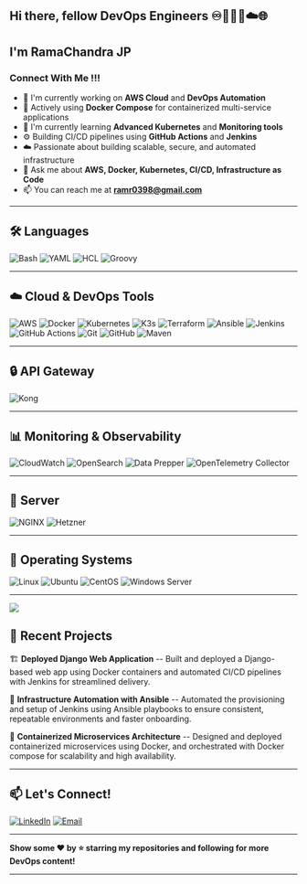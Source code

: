 ## Hi there, fellow DevOps Engineers ♾️👨🏼‍💻☁️🌐

## I'm RamaChandra JP

### Connect With Me !!!

- 🔭 I'm currently working on **AWS Cloud** and **DevOps Automation**
- 🐳 Actively using **Docker Compose** for containerized multi-service applications 
- 🌱 I'm currently learning **Advanced Kubernetes** and **Monitoring tools**
- ⚙️ Building CI/CD pipelines using **GitHub Actions** and **Jenkins**
- ☁️ Passionate about building scalable, secure, and automated infrastructure
- 💬 Ask me about **AWS, Docker, Kubernetes, CI/CD, Infrastructure as Code**
- 📫 You can reach me at **ramr0398@gmail.com**

---

## 🛠️ Languages

![Bash](https://img.shields.io/badge/-Bash-4EAA25?style=flat-square&logo=gnu-bash&logoColor=white)
![YAML](https://img.shields.io/badge/-YAML-CB171E?style=flat-square&logo=yaml&logoColor=white)
![HCL](https://img.shields.io/badge/-HCL-623CE4?style=flat-square&logo=terraform&logoColor=white)
![Groovy](https://img.shields.io/badge/-Groovy-4298B8?style=flat-square&logo=apache-groovy&logoColor=white)

---

## ☁️ Cloud & DevOps Tools

![AWS](https://img.shields.io/badge/-AWS-232F3E?style=flat-square&logo=amazon-aws&logoColor=white)
![Docker](https://img.shields.io/badge/-Docker-2496ED?style=flat-square&logo=docker&logoColor=white)
![Kubernetes](https://img.shields.io/badge/-Kubernetes-326CE5?style=flat-square&logo=kubernetes&logoColor=white)
![K3s](https://img.shields.io/badge/-K3s-FFC61C?style=flat-square&logo=k3s&logoColor=black)
![Terraform](https://img.shields.io/badge/-Terraform-623CE4?style=flat-square&logo=terraform&logoColor=white)
![Ansible](https://img.shields.io/badge/-Ansible-EE0000?style=flat-square&logo=ansible&logoColor=white)
![Jenkins](https://img.shields.io/badge/-Jenkins-D24939?style=flat-square&logo=jenkins&logoColor=white)
![GitHub Actions](https://img.shields.io/badge/-GitHub%20Actions-2088FF?style=flat-square&logo=github-actions&logoColor=white)
![Git](https://img.shields.io/badge/-Git-F05032?style=flat-square&logo=git&logoColor=white)
![GitHub](https://img.shields.io/badge/-GitHub-181717?style=flat-square&logo=github&logoColor=white)
![Maven](https://img.shields.io/badge/-Maven-C71A36?style=flat-square&logo=apache-maven&logoColor=white)

---

## 🔒 API Gateway

![Kong](https://img.shields.io/badge/-Kong-003459?style=flat-square&logo=kong&logoColor=white)

---


## 📊 Monitoring & Observability

![CloudWatch](https://img.shields.io/badge/-CloudWatch-232F3E?style=flat-square&logo=amazon-aws&logoColor=white)
![OpenSearch](https://img.shields.io/badge/-OpenSearch-005EB8?style=flat-square&logo=opensearch&logoColor=white)
![Data Prepper](https://img.shields.io/badge/-Data%20Prepper-FF6F00?style=flat-square&logo=apache&logoColor=white)
![OpenTelemetry Collector](https://img.shields.io/badge/-OpenTelemetry%20Collector-000000?style=flat-square&logo=opentelemetry&logoColor=white)

---

## 🔄 Server

![NGINX](https://img.shields.io/badge/-NGINX-009639?style=flat-square&logo=nginx&logoColor=white)
![Hetzner](https://img.shields.io/badge/-Hetzner-D50C2D?style=flat-square&logo=hetzner&logoColor=white)

---

## 🐧 Operating Systems

![Linux](https://img.shields.io/badge/-Linux-FCC624?style=flat-square&logo=linux&logoColor=black)
![Ubuntu](https://img.shields.io/badge/-Ubuntu-E95420?style=flat-square&logo=ubuntu&logoColor=white)
![CentOS](https://img.shields.io/badge/-CentOS-262577?style=flat-square&logo=centos&logoColor=white)
![Windows Server](https://img.shields.io/badge/-Windows%20Server-0078D6?style=flat-square&logo=windows&logoColor=white)

---

 <img src="https://git-stats-plum.vercel.app/api/wakatime?username=RamaChandraJP&layout=compact&theme=react&hide_border=true" /><br>

## 🚀 Recent Projects

🏗️ **Deployed Django Web Application** --
Built and deployed a Django-based web app using Docker containers and automated CI/CD pipelines with Jenkins for streamlined delivery.

🔄 **Infrastructure Automation with Ansible** --
Automated the provisioning and setup of Jenkins using Ansible playbooks to ensure consistent, repeatable environments and faster onboarding.

🐳 **Containerized Microservices Architecture** --
Designed and deployed containerized microservices using Docker, and orchestrated with Docker compose for scalability and high availability.

---

## 📫 Let's Connect!

[![LinkedIn](https://img.shields.io/badge/-LinkedIn-0077B5?style=flat-square&logo=linkedin&logoColor=white)](https://in.linkedin.com/in/ramachandra-j-p-8a6a531b0)
[![Email](https://img.shields.io/badge/-Email-D14836?style=flat-square&logo=gmail&logoColor=white)](mailto:ramr0398@gmai.com)

---

**Show some ❤️ by ⭐ starring my repositories and following for more DevOps content!**

---

